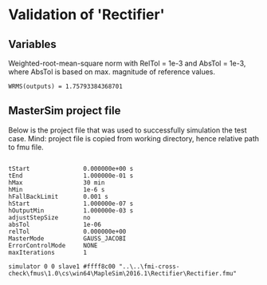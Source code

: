 # Validation of 'Rectifier'

## Variables
Weighted-root-mean-square norm with RelTol = 1e-3 and AbsTol = 1e-3, where
AbsTol is based on max. magnitude of reference values.

```
WRMS(outputs) = 1.75793384368701
```

## MasterSim project file

Below is the project file that was used to successfully simulation the test case.
Mind: project file is copied from working directory, hence relative path to fmu file.

```

tStart               0.000000e+00 s
tEnd                 1.000000e-01 s
hMax                 30 min
hMin                 1e-6 s
hFallBackLimit       0.001 s
hStart               1.000000e-07 s
hOutputMin           1.000000e-03 s
adjustStepSize       no
absTol               1e-06
relTol               0.000000e+00
MasterMode           GAUSS_JACOBI
ErrorControlMode     NONE
maxIterations        1

simulator 0 0 slave1 #ffff8c00 "..\..\fmi-cross-check\fmus\1.0\cs\win64\MapleSim\2016.1\Rectifier\Rectifier.fmu"


```


